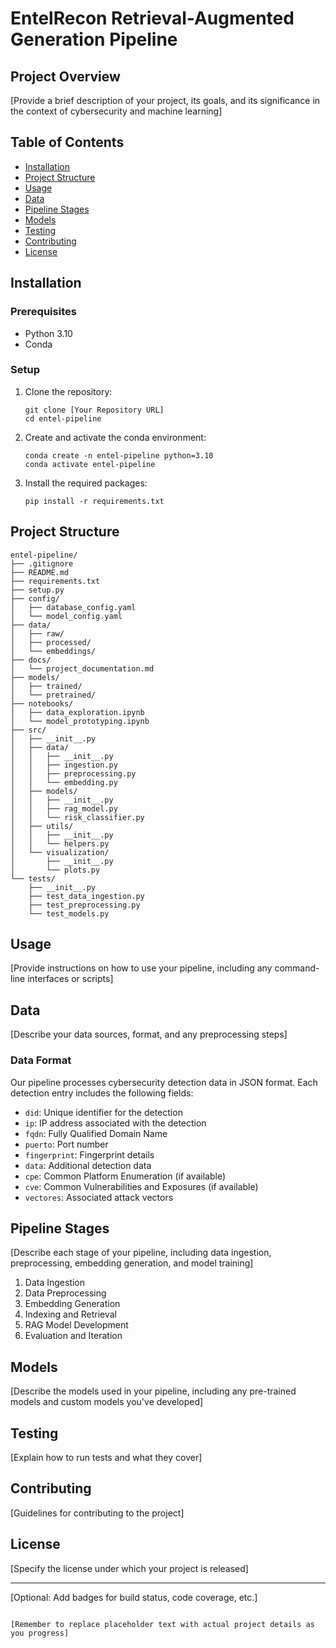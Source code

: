 # EntelRecon Retrieval-Augmented Generation Pipeline

## Project Overview
[Provide a brief description of your project, its goals, and its significance in the context of cybersecurity and machine learning]

## Table of Contents
- [Installation](#installation)
- [Project Structure](#project-structure)
- [Usage](#usage)
- [Data](#data)
- [Pipeline Stages](#pipeline-stages)
- [Models](#models)
- [Testing](#testing)
- [Contributing](#contributing)
- [License](#license)

## Installation

### Prerequisites
- Python 3.10
- Conda

### Setup
1. Clone the repository:
   ```
   git clone [Your Repository URL]
   cd entel-pipeline
   ```

2. Create and activate the conda environment:
   ```
   conda create -n entel-pipeline python=3.10
   conda activate entel-pipeline
   ```

3. Install the required packages:
   ```
   pip install -r requirements.txt
   ```

## Project Structure

```
entel-pipeline/
├── .gitignore
├── README.md
├── requirements.txt
├── setup.py
├── config/
│   ├── database_config.yaml
│   └── model_config.yaml
├── data/
│   ├── raw/
│   ├── processed/
│   └── embeddings/
├── docs/
│   └── project_documentation.md
├── models/
│   ├── trained/
│   └── pretrained/
├── notebooks/
│   ├── data_exploration.ipynb
│   └── model_prototyping.ipynb
├── src/
│   ├── __init__.py
│   ├── data/
│   │   ├── __init__.py
│   │   ├── ingestion.py
│   │   ├── preprocessing.py
│   │   └── embedding.py
│   ├── models/
│   │   ├── __init__.py
│   │   ├── rag_model.py
│   │   └── risk_classifier.py
│   ├── utils/
│   │   ├── __init__.py
│   │   └── helpers.py
│   └── visualization/
│       ├── __init__.py
│       └── plots.py
└── tests/
    ├── __init__.py
    ├── test_data_ingestion.py
    ├── test_preprocessing.py
    └── test_models.py
```


## Usage
[Provide instructions on how to use your pipeline, including any command-line interfaces or scripts]

## Data
[Describe your data sources, format, and any preprocessing steps]

### Data Format
Our pipeline processes cybersecurity detection data in JSON format. Each detection entry includes the following fields:
- `did`: Unique identifier for the detection
- `ip`: IP address associated with the detection
- `fqdn`: Fully Qualified Domain Name
- `puerto`: Port number
- `fingerprint`: Fingerprint details
- `data`: Additional detection data
- `cpe`: Common Platform Enumeration (if available)
- `cve`: Common Vulnerabilities and Exposures (if available)
- `vectores`: Associated attack vectors

## Pipeline Stages
[Describe each stage of your pipeline, including data ingestion, preprocessing, embedding generation, and model training]

1. Data Ingestion
2. Data Preprocessing
3. Embedding Generation
4. Indexing and Retrieval
5. RAG Model Development
6. Evaluation and Iteration

## Models
[Describe the models used in your pipeline, including any pre-trained models and custom models you've developed]

## Testing
[Explain how to run tests and what they cover]

## Contributing
[Guidelines for contributing to the project]

## License
[Specify the license under which your project is released]

---

[Optional: Add badges for build status, code coverage, etc.]

```

[Remember to replace placeholder text with actual project details as you progress]
```